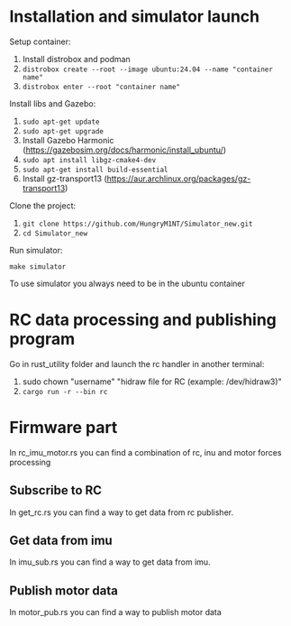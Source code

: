 # Installation and simulator launch
Setup container:
1) Install distrobox and podman
2) ```distrobox create --root --image ubuntu:24.04 --name "container name"```
3) ```distrobox enter --root "container name" ```

Install libs and Gazebo:
1) ```sudo apt-get update```
2) ```sudo apt-get upgrade```
3) Install Gazebo Harmonic (https://gazebosim.org/docs/harmonic/install_ubuntu/)
4) ```sudo apt install libgz-cmake4-dev```
5) ```sudo apt-get install build-essential```
6) Install gz-transport13 (https://aur.archlinux.org/packages/gz-transport13)

Clone the project:
1) ```git clone https://github.com/HungryM1NT/Simulator_new.git```
2) ```cd Simulator_new```

Run simulator:
```
make simulator
```
To use simulator you always need to be in the ubuntu container

# RC data processing and publishing program
Go in rust_utility folder and launch the rc handler in another terminal:
1) sudo chown "username" "hidraw file for RC (example: /dev/hidraw3)"
2) ```cargo run -r --bin rc```

# Firmware part
In rc_imu_motor.rs you can find a combination of rc, inu and motor forces processing
## Subscribe to RC
In get_rc.rs you can find a way to get data from rc publisher.
## Get data from imu
In imu_sub.rs you can find a way to get data from imu.
## Publish motor data
In motor_pub.rs you can find a way to publish motor data
